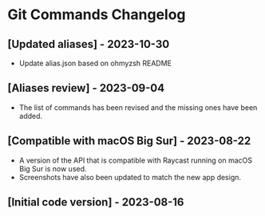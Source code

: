 # Git Commands Changelog

## [Updated aliases] - 2023-10-30

- Update alias.json based on ohmyzsh README

## [Aliases review] - 2023-09-04

- The list of commands has been revised and the missing ones have been added.

## [Compatible with macOS Big Sur] - 2023-08-22

- A version of the API that is compatible with Raycast running on macOS Big Sur is now used.
- Screenshots have also been updated to match the new app design.

## [Initial code version] - 2023-08-16
